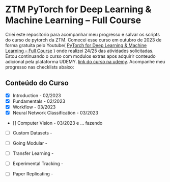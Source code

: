 # ZTM PyTorch for Deep Learning & Machine Learning – Full Course


Criei este repositorio para acompanhar meu progresso e salvar os scripts do curso de pytorch da ZTM. 
Comecei esse curso em outubro de 2023 de forma gratuita pelo Youtube( [PyTorch for Deep Learning & Machine Learning – Full Course](https://youtu.be/V_xro1bcAuA) ) onde realizei 24/25 das atividades solicitadas. Estou continuando o curso com modulos extras apos adquirir conteudo adicional pela plataforma UDEMY. [link do curso na udemy](https://www.udemy.com/course/pytorch-for-deep-learning/). Acompanhe meu progresso nas checklists abaixo:

## Conteúdo do Curso

- [x] Introduction - 02/2023
- [x] Fundamentals - 02/2023
- [x] Workflow - 03/2023
- [x] Neural Network Classification - 03/2023
- [] Computer Vision - 03/2023 e ... fazendo
- [ ] Custom Datasets - 
- [ ] Going Modular - 
- [ ] Transfer Learning - 
- [ ] Experimental Tracking - 
- [ ] Paper Replicating -



